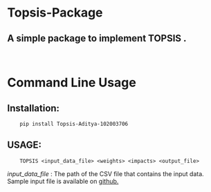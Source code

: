 # Topsis-Package

## A simple package to implement TOPSIS .

<br/>

# Command Line Usage

## Installation:

        pip install Topsis-Aditya-102003706

## USAGE:

        TOPSIS <input_data_file> <weights> <impacts> <output_file>

_input_data_file_ :  The path of the CSV file that contains the input data. Sample input file is available on [github.](https://github.com/adityaagg7/Topsis-Package)